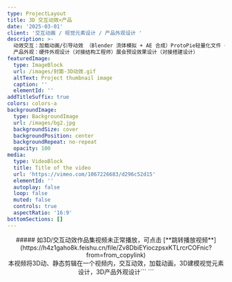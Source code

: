 ```yaml
---
type: ProjectLayout
title: 3D 交互动效×产品
date: '2025-03-01'
client: '交互动画 / 视觉元素设计 / 产品外观设计 '
description: >-
  动效交互：加载动画/引导动效 （Blender 流体模拟 + AE 合成）ProtoPie轻量化文件 + 交互逻辑流程图，适配多端性能！
  产品外观：硬件外观设计（对接结构工程师）展会预设效果设计（对接搭建设计）
featuredImage:
  type: ImageBlock
  url: /images/封面-3D动效.gif
  altText: Project thumbnail image
  caption: ''
  elementId: ''
addTitleSuffix: true
colors: colors-a
backgroundImage:
  type: BackgroundImage
  url: /images/bg2.jpg
  backgroundSize: cover
  backgroundPosition: center
  backgroundRepeat: no-repeat
  opacity: 100
media:
  type: VideoBlock
  title: Title of the video
  url: 'https://vimeo.com/1067226683/d296c52d15'
  elementId: ''
  autoplay: false
  loop: false
  muted: false
  controls: true
  aspectRatio: '16:9'
bottomSections: []
---
```

<div style="text-align: center">##### 如3D/交互动效作品集视频未正常播放，可点击 [**跳转播放视频**](https://h4z1gaho8k.feishu.cn/file/Zv8DbiEYioczpsxKTLrcrCOFnic?from=from_copylink)</div>

<div style="text-align: center">本视频将3D动、静态剪辑在一个视频内，交互动效，加载动画，3D建模视觉元素设计，3D产品外观设计```
```</div>

